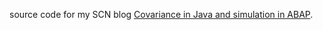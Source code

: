 source code for my SCN blog [Covariance in Java and simulation in ABAP](https://blogs.sap.com/2017/04/15/covariance-in-java-and-simulation-in-abap/).